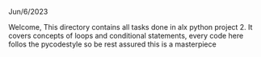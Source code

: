 Jun/6/2023

Welcome,
	This directory contains all tasks done in alx python project 2.
	It covers concepts of loops and conditional statements, every code here follos the pycodestyle so be rest assured this is a masterpiece
